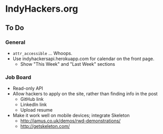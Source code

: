 # IndyHackers.org

## To Do

### General
- `attr_accessible` ... Whoops.
- Use indyhackersapi.herokuapp.com for calendar on the front page.
  - Show "This Week" and "Last Week" sections

### Job Board
- Read-only API
- Allow hackers to apply on the site, rather than finding info in the post
  - GitHub link
  - LinkedIn link
  - Upload resume
- Make it work well on mobile devices; integrate Skeleton
    - http://jamus.co.uk/demos/rwd-demonstrations/
    - http://getskeleton.com/


